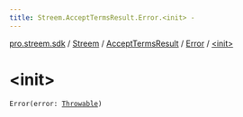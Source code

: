```yaml
---
title: Streem.AcceptTermsResult.Error.<init> - 
---
```


[pro.streem.sdk](../../../index.html) / [Streem](../../index.html) / [AcceptTermsResult](../index.html) / [Error](index.html) / [&lt;init&gt;](./-init-.html)

# &lt;init&gt;

`Error(error: `[`Throwable`](https://kotlinlang.org/api/latest/jvm/stdlib/kotlin/-throwable/index.html)`)`